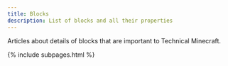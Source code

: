 ```yaml
---
title: Blocks
description: List of blocks and all their properties
---
```


Articles about details of blocks that are important to Technical Minecraft.

{% include subpages.html %}

